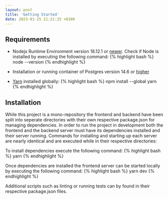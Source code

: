 ```yaml
---
layout: post
title: 'Getting Started'
date: 2023-01-25 21:21:25 +0100
---
```


## Requirements

- Nodejs Runtime Environment version 18.12.1 or [newer](https://nodejs.org/en/ 'Title').
  Check if Node is installed by executing the following command:
  {% highlight bash %}
  node --version
  {% endhighlight %}

- Installation or running container of Postgres version 14.6 or [higher](https://www.postgresql.org/)

- [Yarn](https://classic.yarnpkg.com/en/) installed globally:
  {% highlight bash %}
  npm install --global yarn
  {% endhighlight %}

## Installation

While this project is a mono-repository the frontend and backend have been split into seperate directories with their own respective package.json for managing dependencies. 
In order to run the project in development both the frontend and the backend server must have its dependencies installed and their server running.
Commands for installing and starting up each server are nearly identical and are executed while in their respective directories:

To install dependencies execute the following command:
{% highlight bash %}
yarn
{% endhighlight %}

Once dependencies are installed the frontend server can be started locally by executing the following command:
{% highlight bash %}
yarn dev
{% endhighlight %}

Additional scripts such as linting or running tests can by found in their respective package.json files.

